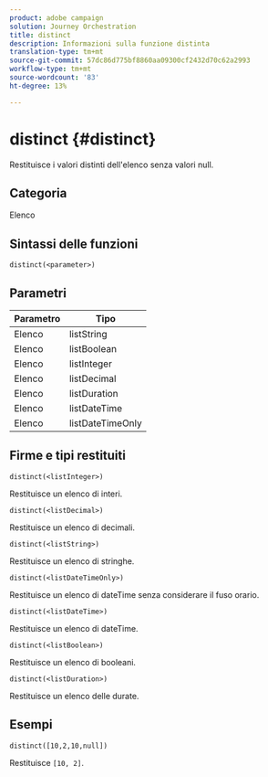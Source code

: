 ```yaml
---
product: adobe campaign
solution: Journey Orchestration
title: distinct
description: Informazioni sulla funzione distinta
translation-type: tm+mt
source-git-commit: 57dc86d775bf8860aa09300cf2432d70c62a2993
workflow-type: tm+mt
source-wordcount: '83'
ht-degree: 13%

---
```



# distinct {#distinct}

Restituisce i valori distinti dell&#39;elenco senza valori null.

## Categoria

Elenco

## Sintassi delle funzioni

`distinct(<parameter>)`

## Parametri

| Parametro | Tipo |
|-----------|------------------|
| Elenco | listString |
| Elenco | listBoolean |
| Elenco | listInteger |
| Elenco | listDecimal |
| Elenco | listDuration |
| Elenco | listDateTime |
| Elenco | listDateTimeOnly |

## Firme e tipi restituiti

`distinct(<listInteger>)`

Restituisce un elenco di interi.

`distinct(<listDecimal>)`

Restituisce un elenco di decimali.

`distinct(<listString>)`

Restituisce un elenco di stringhe.

`distinct(<listDateTimeOnly>)`

Restituisce un elenco di dateTime senza considerare il fuso orario.

`distinct(<listDateTime>)`

Restituisce un elenco di dateTime.

`distinct(<listBoolean>)`

Restituisce un elenco di booleani.

`distinct(<listDuration>)`

Restituisce un elenco delle durate.

## Esempi

`distinct([10,2,10,null])`

Restituisce `[10, 2]`.
